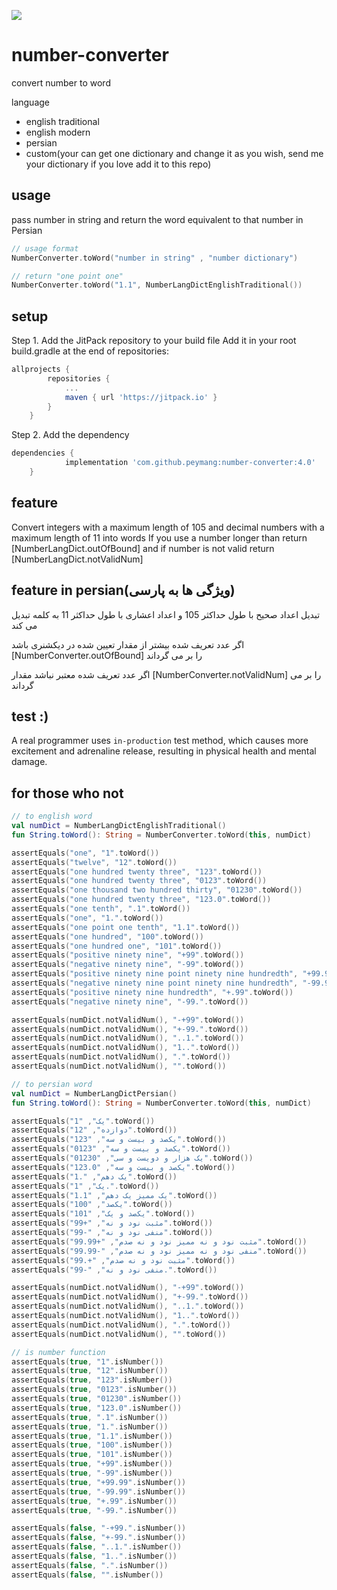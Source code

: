 [![](https://jitpack.io/v/peymang/number-converter.svg)](https://jitpack.io/#peymang/number-converter)

# number-converter
convert number to word

language
* english traditional
* english modern
* persian
* custom(your can get one dictionary and change it as you wish, send me your dictionary if you love add it to this repo)

## usage
pass number in string and return the word equivalent to that number in Persian

```kotlin
// usage format
NumberConverter.toWord("number in string" , "number dictionary")

// return "one point one"
NumberConverter.toWord("1.1", NumberLangDictEnglishTraditional())
```
## setup
Step 1. Add the JitPack repository to your build file
Add it in your root build.gradle at the end of repositories:
```gradle
allprojects {
		repositories {
            ...
			maven { url 'https://jitpack.io' }
		}
	}
```

Step 2. Add the dependency
```gradle
dependencies {
	        implementation 'com.github.peymang:number-converter:4.0'
	}
```



## feature
Convert integers with a maximum length of 105 and decimal numbers with a maximum length of 11 into words
If you use a number longer than return [NumberLangDict.outOfBound] and if number is not valid return [NumberLangDict.notValidNum]

## feature in persian(ویژگی ها به پارسی)
تبدیل اعداد صحیح با طول حداکثر 105 و اعداد اعشاری با طول حداکثر 11  به کلمه تبدیل می کند

اگر عدد تعریف شده بیشتر از مقدار تعیین شده در دیکشنری باشد 
[NumberConverter.outOfBound]
را بر می گرداند

اگر عدد تعریف شده معتبر نباشد مقدار
[NumberConverter.notValidNum]
را بر می گرداند

## test :)
A real programmer uses `in-production` test method, which causes more excitement and adrenaline release, resulting in physical health and mental damage.


## for those who not 
```kotlin
// to english word
val numDict = NumberLangDictEnglishTraditional()
fun String.toWord(): String = NumberConverter.toWord(this, numDict)

assertEquals("one", "1".toWord())
assertEquals("twelve", "12".toWord())
assertEquals("one hundred twenty three", "123".toWord())
assertEquals("one hundred twenty three", "0123".toWord())
assertEquals("one thousand two hundred thirty", "01230".toWord())
assertEquals("one hundred twenty three", "123.0".toWord())
assertEquals("one tenth", ".1".toWord())
assertEquals("one", "1.".toWord())
assertEquals("one point one tenth", "1.1".toWord())
assertEquals("one hundred", "100".toWord())
assertEquals("one hundred one", "101".toWord())
assertEquals("positive ninety nine", "+99".toWord())
assertEquals("negative ninety nine", "-99".toWord())
assertEquals("positive ninety nine point ninety nine hundredth", "+99.99".toWord())
assertEquals("negative ninety nine point ninety nine hundredth", "-99.99".toWord())
assertEquals("positive ninety nine hundredth", "+.99".toWord())
assertEquals("negative ninety nine", "-99.".toWord())

assertEquals(numDict.notValidNum(), "-+99".toWord())
assertEquals(numDict.notValidNum(), "+-99.".toWord())
assertEquals(numDict.notValidNum(), "..1.".toWord())
assertEquals(numDict.notValidNum(), "1..".toWord())
assertEquals(numDict.notValidNum(), ".".toWord())
assertEquals(numDict.notValidNum(), "".toWord())

// to persian word
val numDict = NumberLangDictPersian()
fun String.toWord(): String = NumberConverter.toWord(this, numDict)

assertEquals("یک", "1".toWord())
assertEquals("دوازده", "12".toWord())
assertEquals("یکصد و بیست و سه", "123".toWord())
assertEquals("یکصد و بیست و سه", "0123".toWord())
assertEquals("یک هزار و دویست و سی", "01230".toWord())
assertEquals("یکصد و بیست و سه", "123.0".toWord())
assertEquals("یک دهم", ".1".toWord())
assertEquals("یک", "1.".toWord())
assertEquals("یک ممیز یک دهم", "1.1".toWord())
assertEquals("یکصد", "100".toWord())
assertEquals("یکصد و یک", "101".toWord())
assertEquals("مثبت نود و نه", "+99".toWord())
assertEquals("منفی نود و نه", "-99".toWord())
assertEquals("مثبت نود و نه ممیز نود و نه صدم", "+99.99".toWord())
assertEquals("منفی نود و نه ممیز نود و نه صدم", "-99.99".toWord())
assertEquals("مثبت نود و نه صدم", "+.99".toWord())
assertEquals("منفی نود و نه", "-99.".toWord())

assertEquals(numDict.notValidNum(), "-+99".toWord())
assertEquals(numDict.notValidNum(), "+-99.".toWord())
assertEquals(numDict.notValidNum(), "..1.".toWord())
assertEquals(numDict.notValidNum(), "1..".toWord())
assertEquals(numDict.notValidNum(), ".".toWord())
assertEquals(numDict.notValidNum(), "".toWord())

// is number function
assertEquals(true, "1".isNumber())
assertEquals(true, "12".isNumber())
assertEquals(true, "123".isNumber())
assertEquals(true, "0123".isNumber())
assertEquals(true, "01230".isNumber())
assertEquals(true, "123.0".isNumber())
assertEquals(true, ".1".isNumber())
assertEquals(true, "1.".isNumber())
assertEquals(true, "1.1".isNumber())
assertEquals(true, "100".isNumber())
assertEquals(true, "101".isNumber())
assertEquals(true, "+99".isNumber())
assertEquals(true, "-99".isNumber())
assertEquals(true, "+99.99".isNumber())
assertEquals(true, "-99.99".isNumber())
assertEquals(true, "+.99".isNumber())
assertEquals(true, "-99.".isNumber())

assertEquals(false, "-+99.".isNumber())
assertEquals(false, "+-99.".isNumber())
assertEquals(false, "..1.".isNumber())
assertEquals(false, "1..".isNumber())
assertEquals(false, ".".isNumber())
assertEquals(false, "".isNumber())
```